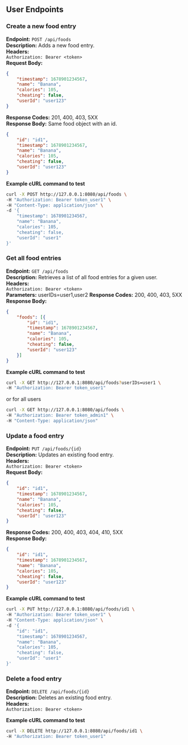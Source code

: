 ## User Endpoints

### Create a new food entry
**Endpoint:** `POST /api/foods`  
**Description:** Adds a new food entry.  
**Headers:**   
`Authorization: Bearer <token>`  
**Request Body:**
```json
{
    "timestamp": 1678901234567,
    "name": "Banana",
    "calories": 105,
    "cheating": false,
    "userId": "user123"
}
```
**Response Codes:** 201, 400, 403, 5XX  
**Response Body:**
Same food object with an id.
```json
{
    "id": "id1",
    "timestamp": 1678901234567,
    "name": "Banana",
    "calories": 105,
    "cheating": false,
    "userId": "user123"
}
```

**Example cURL command to test**
```sh
curl -X POST http://127.0.0.1:8080/api/foods \
-H "Authorization: Bearer token_user1" \
-H "Content-Type: application/json" \
-d '{
    "timestamp": 1678901234567,
    "name": "Banana",
    "calories": 105,
    "cheating": false,
    "userId": "user1"
}'
```

### Get all food entries
**Endpoint:** `GET /api/foods`  
**Description:** Retrieves a list of all food entries for a given user.  
**Headers:**  
`Authorization: Bearer <token>`  
**Parameters:**
userIDs=user1,user2
**Response Codes:** 200, 400, 403, 5XX  
**Response Body:**
```json
{
    "foods": [{
        "id": "id1",
        "timestamp": 1678901234567,
        "name": "Banana",
        "calories": 105,
        "cheating": false,
        "userId": "user123"
    }]
}
```

**Example cURL command to test**
```sh
curl -X GET http://127.0.0.1:8080/api/foods?userIDs=user1 \
-H "Authorization: Bearer token_user1"
```
or for all users
```sh
curl -X GET http://127.0.0.1:8080/api/foods \
-H "Authorization: Bearer token_admin1" \
-H "Content-Type: application/json"
```

### Update a food entry
**Endpoint:** `PUT /api/foods/{id}`  
**Description:** Updates an existing food entry.  
**Headers:**  
`Authorization: Bearer <token>`  
**Request Body:**
```json
{
    "id": "id1",
    "timestamp": 1678901234567,
    "name": "Banana",
    "calories": 105,
    "cheating": false,
    "userId": "user123"
}
```
**Response Codes:** 200, 400, 403, 404, 410, 5XX  
**Response Body:**
```json
{
    "id": "id1",
    "timestamp": 1678901234567,
    "name": "Banana",
    "calories": 105,
    "cheating": false,
    "userId": "user123"
}
```

**Example cURL command to test**
```sh
curl -X PUT http://127.0.0.1:8080/api/foods/id1 \
-H "Authorization: Bearer token_user1" \
-H "Content-Type: application/json" \
-d '{
    "id": "id1",
    "timestamp": 1678901234567,
    "name": "Banana",
    "calories": 105,
    "cheating": false,
    "userId": "user1"
}'
```

### Delete a food entry
**Endpoint:** `DELETE /api/foods/{id}`  
**Description:** Deletes an existing food entry.  
**Headers:**  
`Authorization: Bearer <token>`

**Example cURL command to test**
```sh
curl -X DELETE http://127.0.0.1:8080/api/foods/id1 \
-H "Authorization: Bearer token_user1"
```